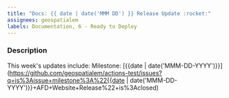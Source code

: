 ```yaml
---
title: "Docs: {{ date | date('MMM DD') }} Release Update :rocket:"
assignees: geospatialem
labels: Documentation, 6 - Ready to Deploy
---
```


### Description
This week's updates include:
Milestone: [{{date | date('MMM-DD-YYYY')}}](https://github.com/geospatialem/actions-test/issues?q=is%3Aissue+milestone%3A%22{{date | date('MMM-DD-YYYY')}}+AFD+Website+Release%22+is%3Aclosed)
